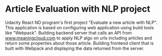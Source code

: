# Article Evaluation with NLP project
Udacity React ND program's first project "Evaluate a new article with NLP".
This application is based on configuring web application using build tools like "Webpack".
Building backend server that calls an API from www.meaningcloud.com to apply NLP algo on urls including articles and return some properties about those article.
Building frontend client that is built with Webpack and displaying the data returned from the server.

